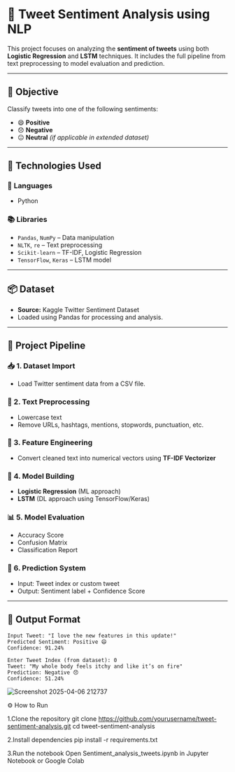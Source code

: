 # 💬 Tweet Sentiment Analysis using **NLP**

This project focuses on analyzing the **sentiment of tweets** using both **Logistic Regression** and **LSTM** techniques. It includes the full pipeline from text preprocessing to model evaluation and prediction.

---

## 🎯 Objective

Classify tweets into one of the following sentiments:

- 😄 **Positive**
- 😞 **Negative**
- 😐 **Neutral** *(if applicable in extended dataset)*

---

## 🧠 Technologies Used

### 📝 **Languages**
- Python

### 📚 **Libraries**
- `Pandas`, `NumPy` – Data manipulation  
- `NLTK`, `re` – Text preprocessing  
- `Scikit-learn` – TF-IDF, Logistic Regression  
- `TensorFlow`, `Keras` – LSTM model  

---

## 📦 Dataset

- **Source:** Kaggle Twitter Sentiment Dataset  
- Loaded using Pandas for processing and analysis.

---

## 🔄 Project Pipeline

### 📥 1. Dataset Import
- Load Twitter sentiment data from a CSV file.

### 🧹 2. Text Preprocessing
- Lowercase text  
- Remove URLs, hashtags, mentions, stopwords, punctuation, etc.

### 🧪 3. Feature Engineering
- Convert cleaned text into numerical vectors using **TF-IDF Vectorizer**

### 🧠 4. Model Building
- **Logistic Regression** (ML approach)  
- **LSTM** (DL approach using TensorFlow/Keras)

### 📊 5. Model Evaluation
- Accuracy Score  
- Confusion Matrix  
- Classification Report

### 🤖 6. Prediction System
- Input: Tweet index or custom tweet  
- Output: Sentiment label + Confidence Score

---

## 🧾 Output Format

```text
Input Tweet: "I love the new features in this update!"
Predicted Sentiment: Positive 😄
Confidence: 91.24%

Enter Tweet Index (from dataset): 0
Tweet: "My whole body feels itchy and like it’s on fire"
Prediction: Negative 😞
Confidence: 51.24%

```
![Screenshot 2025-04-06 212737](https://github.com/user-attachments/assets/c0b14513-b773-437d-8d28-42cba98a8552)

⚙️ How to Run

1.Clone the repository
git clone https://github.com/yourusername/tweet-sentiment-analysis.git
cd tweet-sentiment-analysis


2.Install dependencies
pip install -r requirements.txt


3.Run the notebook
Open Sentiment_analysis_tweets.ipynb in Jupyter Notebook or Google Colab


